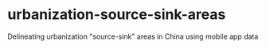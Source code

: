 # urbanization-source-sink-areas
Delineating urbanization "source-sink" areas in China using mobile app data
